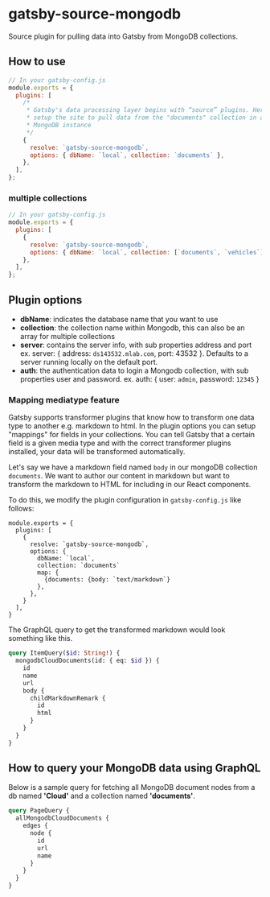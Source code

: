 # gatsby-source-mongodb

Source plugin for pulling data into Gatsby from MongoDB collections.

## How to use

```javascript
// In your gatsby-config.js
module.exports = {
  plugins: [
    /*
     * Gatsby's data processing layer begins with “source” plugins. Here we
     * setup the site to pull data from the "documents" collection in a local
     * MongoDB instance
     */
    {
      resolve: `gatsby-source-mongodb`,
      options: { dbName: `local`, collection: `documents` },
    },
  ],
};
```

### multiple collections

```javascript
// In your gatsby-config.js
module.exports = {
  plugins: [
    {
      resolve: `gatsby-source-mongodb`,
      options: { dbName: `local`, collection: [`documents`, `vehicles`] },
    },
  ],
};
```

## Plugin options

- **dbName**: indicates the database name that you want to use
- **collection**: the collection name within Mongodb, this can also be an array
  for multiple collections
- **server**: contains the server info, with sub properties address and port ex.
  server: { address: `ds143532.mlab.com`, port: 43532 }. Defaults to a server
  running locally on the default port.
- **auth**: the authentication data to login a Mongodb collection, with sub
  properties user and password. ex. auth: { user: `admin`, password: `12345` }

### Mapping mediatype feature

Gatsby supports transformer plugins that know how to transform one data type to
another e.g. markdown to html. In the plugin options you can setup "mappings"
for fields in your collections. You can tell Gatsby that a certain field is a
given media type and with the correct transformer plugins installed, your data
will be transformed automatically.

Let's say we have a markdown field named `body` in our mongoDB collection
`documents`. We want to author our content in markdown but want to transform the
markdown to HTML for including in our React components.

To do this, we modify the plugin configuration in `gatsby-config.js` like
follows:

```javascript{8-10}
module.exports = {
  plugins: [
    {
      resolve: `gatsby-source-mongodb`,
      options: {
        dbName: `local`,
        collection: `documents`
        map: {
          {documents: {body: `text/markdown`}
        },
      },
    }
  ],
}
```

The GraphQL query to get the transformed markdown would look something like
this.

```graphql
query ItemQuery($id: String!) {
  mongodbCloudDocuments(id: { eq: $id }) {
    id
    name
    url
    body {
      childMarkdownRemark {
        id
        html
      }
    }
  }
}
```

## How to query your MongoDB data using GraphQL

Below is a sample query for fetching all MongoDB document nodes from a db named
**'Cloud'** and a collection named **'documents'**.

```graphql
query PageQuery {
  allMongodbCloudDocuments {
    edges {
      node {
        id
        url
        name
      }
    }
  }
}
```
